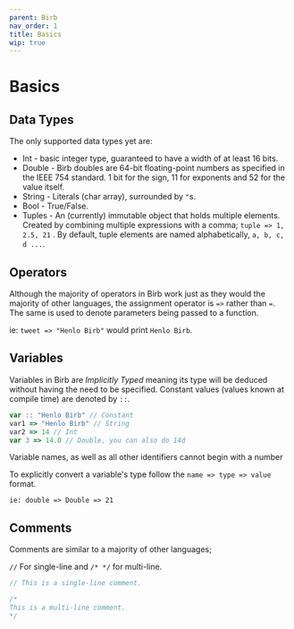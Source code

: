 ```yaml
---
parent: Birb
nav_order: 1
title: Basics
wip: true
---
```


# Basics

## Data Types

The only supported data types yet are:

- Int - basic integer type, guaranteed to have a width of at least 16 bits.
- Double - Birb doubles are 64-bit floating-point numbers as specified in the IEEE 754 standard. 1 bit for the sign, 11 for exponents and 52 for the value itself.
- String - Literals (char array), surrounded by `"`s.
- Bool - True/False.
- Tuples - An (currently) immutable object that holds multiple elements. Created by combining multiple expressions with a comma; `tuple => 1, 2.5, 21` . By default, tuple elements are named alphabetically, `a, b, c, d ...`. 

## Operators

Although the majority of operators in Birb work just as they would the majority of other languages, the assignment operator is `=>` rather than `=`.
The same is used to denote parameters being passed to a function.

ie: `tweet => "Henlo Birb"` would print `Henlo Birb`.

## Variables

Variables in Birb are *Implicitly Typed* meaning its type will be deduced without having the need to be specified.
Constant values (values known at compile time) are denoted by `::`.

```javascript
var :: "Henlo Birb" // Constant
var1 => "Henlo Birb" // String
var2 => 14 // Int
var 3 => 14.0 // Double, you can also do 14d
```

Variable names, as well as all other identifiers cannot begin with a number

To explicitly convert a variable's type follow the `name => type => value` format.

`ie: double => Double => 21`
## Comments

Comments are similar to a majority of other languages;

`//` For single-line and `/* */` for multi-line.

```dart
// This is a single-line comment.

/*
This is a multi-line comment.
*/
```